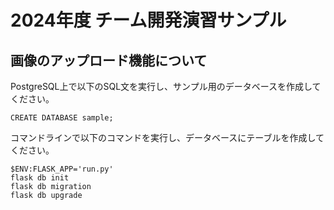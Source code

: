 # 2024年度 チーム開発演習サンプル

## 画像のアップロード機能について

PostgreSQL上で以下のSQL文を実行し、サンプル用のデータベースを作成してください。

```
CREATE DATABASE sample;
```

コマンドラインで以下のコマンドを実行し、データベースにテーブルを作成してください。

```
$ENV:FLASK_APP='run.py'
flask db init
flask db migration
flask db upgrade
```